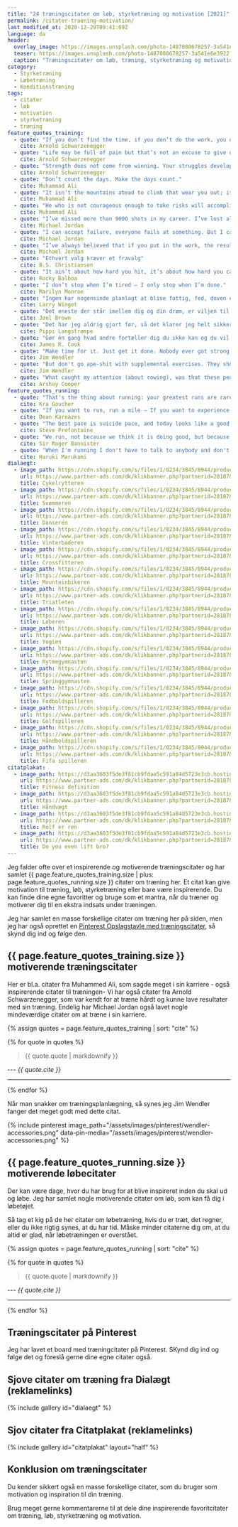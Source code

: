 ```yaml
---
title: "24 træningscitater om løb, styrketræning og motivation [2021]"
permalink: /citater-traening-motivation/
last_modified_at: 2020-12-29T09:41:09Z
language: da
header:
  overlay_image: https://images.unsplash.com/photo-1487088678257-3a541e6e3922?ixlib=rb-1.2.1&ixid=eyJhcHBfaWQiOjEyMDd9&auto=format&fit=crop&w=2167&q=80
  teaser: https://images.unsplash.com/photo-1487088678257-3a541e6e3922?ixlib=rb-1.2.1&ixid=eyJhcHBfaWQiOjEyMDd9&auto=format&fit=crop&w=400&q=80
  caption: "Træningscitater om løb, træning, styrketræning og motivation"
category:
  - Styrketræning
  - Løbetræning
  - Konditionstræning
tags:
  - citater
  - løb
  - motivation
  - styrketræning
  - træning
feature_quotes_training:
  - quote: "If you don’t find the time, if you don’t do the work, you don’t get the results."
    cite: Arnold Schwarzenegger
  - quote: "Life may be full of pain but that’s not an excuse to give up."
    cite: Arnold Schwarzenegger
  - quote: "Strength does not come from winning. Your struggles develop your strengths. When you go through hardships and decide not to surrender, that is strength."
    cite: Arnold Schwarzenegger
  - quote: "Don’t count the days. Make the days count."
    cite: Muhammad Ali
  - quote: "It isn’t the mountains ahead to climb that wear you out; it’s the pebble in your shoe."
    cite: Muhammad Ali
  - quote: "He who is not courageous enough to take risks will accomplish nothing in life."
    cite: Muhammad Ali
  - quote: "I’ve missed more than 9000 shots in my career. I’ve lost almost 300 games. 26 times, I’ve been trusted to take the game winning shot and missed. I’ve failed over and over and over again in my life. And that is why I succeed."
    cite: Michael Jordan
  - quote: "I can accept failure, everyone fails at something. But I can’t accept not trying."
    cite: Michael Jordan
  - quote: "I’ve always believed that if you put in the work, the results will come."
    cite: Michael Jordan
  - quote: "Ethvert valg kræver et fravalg"
    cite: B.S. Christiansen
  - quote: "It ain’t about how hard you hit, it’s about how hard you can get hit, and keep moving forward."
    cite: Rocky Balboa
  - quote: "I don’t stop when I’m tired – I only stop when I’m done."
    cite: Marilyn Monroe
  - quote: "Ingen har nogensinde planlagt at blive fattig, fed, doven eller dum. De ting sker, når man ikke har en plan."
    cite: Larry Winget
  - quote: "Det eneste der står imellem dig og din drøm, er viljen til at forsøge og troen på, at det rent faktisk er muligt."
    cite: Joel Brown
  - quote: "Det har jeg aldrig gjort før, så det klarer jeg helt sikkert."
    cite: Pippi Langstrømpe
  - quote: "Gør én gang hvad andre fortæller dig du ikke kan og du vil aldrig mere beskæftige dig med deres begrænsninger."
    cite: James R. Cook
  - quote: "Make time for it. Just get it done. Nobody ever got strong or got in shape by thinking about it. They did it."
    cite: Jim Wendler
  - quote: "But don't go ape-shit with supplemental exercises. They should complement the training, not detract from it. You must have a very strong reason for doing an exercise. If you don't, scrap it and move on. **Who fucking cares, it is accessories.**"
    cite: Jim Wendler
  - quote: "What caught my attention (about rowing), was that these people would show up everyday, not for million dollar contracts, not cheerleaders, not for for bus loads of fans, but for themselves. They would rip apart their hands and break their back for the person in front of them, the person behind them, and for themselves. And those were the people needed in my life."
    cite: Arshay Cooper
feature_quotes_running:
  - quote: "That's the thing about running: your greatest runs are rarely measured by racing sucess. They are moments in time when running allows you to see how wonderful your life is."
    cite: Kra Goucher
  - quote: "If you want to run, run a mile – If you want to experience a different life, run a marathon – If you want to talk to god, run a ultra."
    cite: Dean Karnazes
  - quote: "The best pace is suicide pace, and today looks like a good day to die."
    cite: Steve Prefontaine
  - quote: "We run, not because we think it is doing good, but because we enjoy it and cannot help ourselves... The more restricted our soceity and work become the more necessary it will be to find some outlet for this craving for freedom."
    cite: Sir Roger Bannister
  - quote: "When I'm running I don't have to talk to anybody and don't have to listen to anybody. This is part of my day I can't do without."
    cite: Haruki Marukami
dialaegt:
  - image_path: https://cdn.shopify.com/s/files/1/0234/3845/8944/products/cykelrytteren-klassisk-graa_600x600.jpg?v=1606398625
    url: https://www.partner-ads.com/dk/klikbanner.php?partnerid=28187&bannerid=70660&htmlurl=https://www.dialaegt.dk/products/cykelrytteren
    title: Cykelrytteren
  - image_path: https://cdn.shopify.com/s/files/1/0234/3845/8944/products/svoemmeren-klassisk-graa_7775c8c1-6d79-42d1-89bb-97373d7e6ab1_600x600.jpg?v=1606467992
    url: https://www.partner-ads.com/dk/klikbanner.php?partnerid=28187&bannerid=70660&htmlurl=https://dialaegt.dk/products/svoemmeren
    title: Svømmeren
  - image_path: https://cdn.shopify.com/s/files/1/0234/3845/8944/products/danseren-final-clean_c293e3f6-0d64-4238-b816-e7495243fd86_600x600.jpg?v=1606467839
    url: https://www.partner-ads.com/dk/klikbanner.php?partnerid=28187&bannerid=70660&htmlurl=https://dialaegt.dk/products/danseren
    title: Danseren
  - image_path: https://cdn.shopify.com/s/files/1/0234/3845/8944/products/vinterbaderen-klassisk-graa_3c8c1f09-4a9b-493c-bc99-b512cf957300_600x600.jpg?v=1606467955
    url: https://www.partner-ads.com/dk/klikbanner.php?partnerid=28187&bannerid=70660&htmlurl=https://dialaegt.dk/products/vinterbaderen
    title: Vinterbaderen
  - image_path: https://cdn.shopify.com/s/files/1/0234/3845/8944/products/crossfitteren-klassisk-graa_600x600.jpg?v=1606398627
    url: https://www.partner-ads.com/dk/klikbanner.php?partnerid=28187&bannerid=70660&htmlurl=https://dialaegt.dk/products/crossfitteren
    title: Crossfitteren
  - image_path: https://cdn.shopify.com/s/files/1/0234/3845/8944/products/mountainbikeren-klassisk-graa_15e27e02-8f3c-4a9b-99ab-0b65f6dca9a8_600x600.jpg?v=1606468039
    url: https://www.partner-ads.com/dk/klikbanner.php?partnerid=28187&bannerid=70660&htmlurl=https://dialaegt.dk/products/mountainbikeren
    title: Mountainbikeren
  - image_path: https://cdn.shopify.com/s/files/1/0234/3845/8944/products/triatleten-klassisk-graa_29a8346d-dfd4-4961-9d5b-a47c361e62ec_600x600.jpg?v=1606467966
    url: https://www.partner-ads.com/dk/klikbanner.php?partnerid=28187&bannerid=70660&htmlurl=https://dialaegt.dk/products/triatleten
    title: Triatleten
  - image_path: https://cdn.shopify.com/s/files/1/0234/3845/8944/products/loeberen-klassisk-graa_b347c156-8d54-4a1a-a6a4-70b0fe5f4c21_600x600.jpg?v=1606468050
    url: https://www.partner-ads.com/dk/klikbanner.php?partnerid=28187&bannerid=70660&htmlurl=https://dialaegt.dk/products/loeberen
    title: Løberen
  - image_path: https://cdn.shopify.com/s/files/1/0234/3845/8944/products/yogien-klassisk-graa_75752b7d-0691-4792-90b4-5fb577a08431_600x600.jpg?v=1606467951
    url: https://www.partner-ads.com/dk/klikbanner.php?partnerid=28187&bannerid=70660&htmlurl=https://dialaegt.dk/products/yogien
    title: Yogien
  - image_path: https://cdn.shopify.com/s/files/1/0234/3845/8944/products/rytmegymnasten-klassisk-graa_6dc6acd1-ab1f-42f7-9084-a0e9b270f101_600x600.jpg?v=1606467908
    url: https://www.partner-ads.com/dk/klikbanner.php?partnerid=28187&bannerid=70660&htmlurl=https://dialaegt.dk/products/rytmegymnasten
    title: Rytmegymnasten
  - image_path: https://cdn.shopify.com/s/files/1/0234/3845/8944/products/springgymnasten-klassisk-graa_2feb8f31-4012-4b57-b6cf-713561ed0260_600x600.jpg?v=1606467911
    url: https://www.partner-ads.com/dk/klikbanner.php?partnerid=28187&bannerid=70660&htmlurl=https://dialaegt.dk/products/springgymnasten
    title: Springgymnasten
  - image_path: https://cdn.shopify.com/s/files/1/0234/3845/8944/products/fodboldspilleren-klassisk-graa_a6674243-d05a-46c9-b5c6-1442216e8b3a_600x600.jpg?v=1606468112
    url: https://www.partner-ads.com/dk/klikbanner.php?partnerid=28187&bannerid=70660&htmlurl=https://dialaegt.dk/products/fodboldspilleren
    title: Fodboldspilleren
  - image_path: https://cdn.shopify.com/s/files/1/0234/3845/8944/products/golfspilleren-klassisk-graa_c981cefe-5f24-4b40-a4ab-6ecfdf56a8a8_600x600.jpg?v=1606468098
    url: https://www.partner-ads.com/dk/klikbanner.php?partnerid=28187&bannerid=70660&htmlurl=https://dialaegt.dk/products/golfspilleren
    title: Golfspilleren
  - image_path: https://cdn.shopify.com/s/files/1/0234/3845/8944/products/haandboldspilleren-klassisk-graa_600x600.jpg?v=1606395490
    url: https://www.partner-ads.com/dk/klikbanner.php?partnerid=28187&bannerid=70660&htmlurl=https://dialaegt.dk/products/haandboldspilleren
    title: Håndboldspilleren
  - image_path: https://cdn.shopify.com/s/files/1/0234/3845/8944/products/fifa-spilleren-klassisk-graa_600x600.jpg?v=1606393562
    url: https://www.partner-ads.com/dk/klikbanner.php?partnerid=28187&bannerid=70660&htmlurl=https://dialaegt.dk/products/fifa-spilleren
    title: Fifa spilleren
citatplakat:
  - image_path: https://d3aa3603f5de3f81cb9fdaa5c591a84d5723e3cb.hosting4cdn.com/wp-content/uploads/2020/11/Definition-fitness-ML10014-214x300.png
    url: https://www.partner-ads.com/dk/klikbanner.php?partnerid=28187&bannerid=71262&htmlurl=https://citatplakat.dk/plakater/definitionsplakater/fitness-definition-engelsk/
    title: Fitness definition
  - image_path: https://d3aa3603f5de3f81cb9fdaa5c591a84d5723e3cb.hosting4cdn.com/wp-content/uploads/2020/11/Plakat-med-tegning-af-vaegt-PA10081-214x300.png
    url: https://www.partner-ads.com/dk/klikbanner.php?partnerid=28187&bannerid=71262&htmlurl=https://citatplakat.dk/plakater/haandvaegt-patent-plakat/
    title: Håndvægt
  - image_path: https://d3aa3603f5de3f81cb9fdaa5c591a84d5723e3cb.hosting4cdn.com/wp-content/uploads/2020/11/Plakat-med-Rene-Rolf-brun-baggrund-CG10800SA.png
    url: https://www.partner-ads.com/dk/klikbanner.php?partnerid=28187&bannerid=71262&htmlurl=https://citatplakat.dk/plakater/citatplakater/rolf-er-ren/
    title: Rolf er ren
  - image_path: https://d3aa3603f5de3f81cb9fdaa5c591a84d5723e3cb.hosting4cdn.com/wp-content/uploads/2020/11/Citat-plakat-staerk-mand-CG16100-595x833.png
    url: https://www.partner-ads.com/dk/klikbanner.php?partnerid=28187&bannerid=71262&htmlurl=https://citatplakat.dk/plakater/citatplakater/do-you-even-lift-bro/
    title: Do you even lift bro?
---
```


Jeg falder ofte over et inspirerende og motiverende træningscitater og har samlet {{ page.feature_quotes_training.size | plus: page.feature_quotes_running.size }} citater om træning her. Et citat kan give motivation til træning, løb, styrketræning eller bare være inspirerende. Du kan finde dine egne favoritter og bruge som et mantra, når du træner og motiverer dig til en ekstra indsats under træningen.

Jeg har samlet en masse forskellige citater om træning her på siden, men jeg har også oprettet en [Pinterest Opslagstavle med træningscitater](https://pin.it/6VHPDcC), så skynd dig ind og følge den.

## {{ page.feature_quotes_training.size }} motiverende træningscitater

Her er bl.a. citater fra Muhammed Ali, som sagde meget i sin karriere - også inspirerende citater til træningen- Vi har også citater fra Arnold Schwarzenegger, som var kendt for at træne hårdt og kunne lave resultater med sin træning. Endelig har Michael Jordan også lavet nogle mindeværdige citater om at træne i sin karriere.

{% assign quotes = page.feature_quotes_training | sort: "cite" %}

{% for quote in quotes %}
> {{ quote.quote | markdownify }}

--- <cite>{{ quote.cite }}</cite>

***
{% endfor %}

Når man snakker om træningsplanlægning, så synes jeg Jim Wendler fanger det meget godt med dette citat.

{% include pinterest image_path="/assets/images/pinterest/wendler-accessories.png" data-pin-media="/assets/images/pinterest/wendler-accessories.png" %}

## {{ page.feature_quotes_running.size }} motiverende løbecitater

Der kan være dage, hvor du har brug for at blive inspireret inden du skal ud og løbe. Jeg har samlet nogle motiverende citater om løb, som kan få dig i løbetøjet.

Så tag et kig på de her citater om løbetræning, hvis du er træt, det regner, eller du ikke rigtig synes, at du har tid. Måske minder citaterne dig om, at du altid er glad, når løbetræningen er overstået.

{% assign quotes = page.feature_quotes_running | sort: "cite" %}

{% for quote in quotes %}
> {{ quote.quote | markdownify }}

--- <cite>{{ quote.cite }}</cite>

***
{% endfor %}

## Træningscitater på Pinterest

Jeg har lavet et board med træningcitater på Pinterest. SKynd dig ind og følge det og foreslå gerne dine egne citater også.

<a data-pin-do="embedBoard" data-pin-lang="da" data-pin-board-width="600" data-pin-scale-height="400" data-pin-scale-width="115" href="https://www.pinterest.dk/motionsplan/tr%25C3%25A6ningscitater-citater-om-tr%25C3%25A6ning-og-motivation/"></a>
<script async defer src="//assets.pinterest.com/js/pinit.js"></script>

## Sjove citater om træning fra Dialægt (reklamelinks)

{% include gallery id="dialaegt" %}

## Sjov citater fra Citatplakat (reklamelinks)

{% include gallery id="citatplakat" layout="half" %}

## Konklusion om træningscitater

Du kender sikkert også en masse forskellige citater, som du bruger som motivation og inspiration til din træning.

Brug meget gerne kommentarerne til at dele dine inspirerende favoritcitater om træning, løb, styrketræning og motivation.
